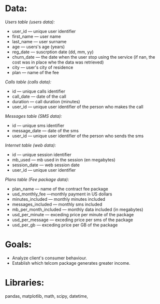 # Data:

*Users table (users data):*

* user_id — unique user identifier 
* first_name — user name 
* last_name — user surname 
* age — users's age (years) 
* reg_date — suscrption date (dd, mm, yy)
* churn_date — the date when the user stop using the service (if nan, the cost was in place whe the data was retrieved)
* city — user's city of residence 
* plan — name of the fee 

*Calls table (calls data):*

* id — unique calls identifier 
* call_date — date of the call
* duration — call duration (minutes) 
* user_id — unique user identifier of the person who makes the call

*Messages table (SMS data):*

* id — unique sms identifier 
* message_date — date of the sms 
* user_id — unique user identifier of the person who sends the sms

*Internet table (web data):*

* id — unique session identifier 
* mb_used — mb used in the session (en megabytes)
* session_date — web session date
* user_id — unique user identifier 

*Plans table (Fee package data):*

* plan_name — name of the contract fee package
* usd_monthly_fee —monthly payment in US dollars
* minutes_included — monthly minutes included
* messages_included — monthly sms included
* mb_per_month_included — monthly data included (in megabytes)
* usd_per_minute — exceding price per minute of the package 
* usd_per_message — exceding price per sms of the package 
* usd_per_gb — exceding price per GB of the package 

# Goals:

* Analyze client's consumer behaviour.
* Establish which telcom package generates greater income.

# Libraries:

pandas, matplotlib, math, scipy, datetime, 
